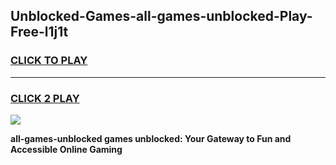 
## Unblocked-Games-all-games-unblocked-Play-Free-l1j1t
<h3>
<a href="https://premium76.site?title=all-games-unblocked&ref=19M">CLICK TO PLAY</a></h3>
<hr>

<h3>
<a href="https://premium76.site?title=all-games-unblocked&ref=19M">CLICK 2 PLAY</a>
  
</h3>

<a href="https://premium76.site?title=all-games-unblocked&ref=19M"><img src="https://clearcache.store/games.png"></a>


**all-games-unblocked games unblocked: Your Gateway to Fun and Accessible Online Gaming**
